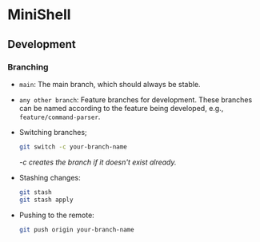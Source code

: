 # MiniShell

## Development

### Branching

- `main`: The main branch, which should always be stable.
- `any other branch`: Feature branches for development. These branches can be named according to the feature being developed, e.g., `feature/command-parser`.

- Switching branches;
  ```bash
  git switch -c your-branch-name
  ```
  *-c creates the branch if it doesn't exist already.*

- Stashing changes:
  ```bash
  git stash
  git stash apply
  ```

- Pushing to the remote:
  ```bash
  git push origin your-branch-name
  ```